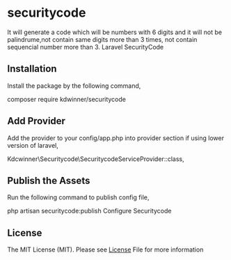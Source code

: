 # securitycode
It will generate a code which will be numbers with 6 digits and it will not be palindrume,not contain same digits more than 3 times, not contain sequencial number more than 3.
Laravel SecurityCode

## Installation
Install the package by the following command,

composer require kdwinner/securitycode

## Add Provider
Add the provider to your config/app.php into provider section if using lower version of laravel,

Kdcwinner\Securitycode\SecuritycodeServiceProvider::class,

## Publish the Assets
Run the following command to publish config file,

php artisan securitycode:publish
Configure Securitycode
## License
The MIT License (MIT). Please see <a href="/shailesh-ladumor/laravel-pwa/blob/master/LICENSE.md">License</a> File for more information